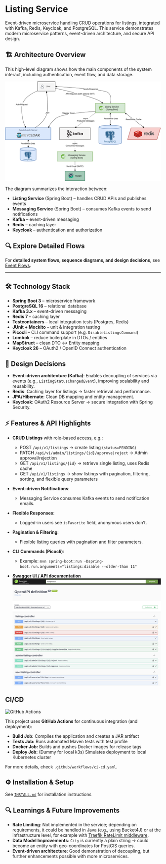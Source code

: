 # Listing Service

Event-driven microservice handling CRUD operations for listings, integrated with Kafka, Redis, Keycloak, and
PostgreSQL. This service demonstrates modern microservice patterns, event-driven architecture, and secure API design.

## 🏗️ Architecture Overview

This high-level diagram shows how the main components of the system interact, including authentication, event flow, and
data storage.

![Architecture Diagram](./docs/assets/architecture.png)

The diagram summarizes the interaction between:

- **Listing Service** (Spring Boot) – handles CRUD APIs and publishes events
- **Messaging Service** (Spring Boot) – consumes Kafka events to send notifications
- **Kafka** – event-driven messaging
- **Redis** – caching layer
- **Keycloak** – authentication and authorization

## 🔍 Explore Detailed Flows

For **detailed system flows, sequence diagrams, and design decisions**,
see [Event Flows](./docs/flows.md).

---

## 🛠️ Technology Stack

- **Spring Boot 3** – microservice framework
- **PostgreSQL 16** – relational database
- **Kafka 3.x** – event-driven messaging
- **Redis 7** – caching layer
- **Testcontainers** – local integration tests (Postgres, Redis)
- **JUnit + Mockito** – unit & integration testing
- **Picocli** – CLI command support (e.g. `DisableListingsCommand`)
- **Lombok** – reduce boilerplate in DTOs / entities
- **MapStruct** – clean DTO ↔ Entity mapping
- **Keycloak 26** – OAuth2 / OpenID Connect authentication

## 🎨 Design Decisions

- **Event-driven architecture (Kafka)**: Enables decoupling of services via events (e.g., `ListingStatusChangedEvent`),
  improving scalability and reusability.
- **Redis**: Caching layer for listings → faster retrieval and performance.
- **JPA/Hibernate**: Clean DB mapping and entity management.
- **Keycloak**: OAuth2 Resource Server → secure integration with Spring Security.

## ⚡ Features & API Highlights

- **CRUD Listings** with role-based access, e.g.:
    - POST `/api/v1/listings` → create listing (`status=PENDING`)
    - PATCH `/api/v1/admin/listings/{id}/approve|reject` → Admin approval/rejection
    - GET `/api/v1/listings/{id}` → retrieve single listing, uses Redis cache
    - GET `/api/v1/listings` → show listings with pagination, filtering, sorting, and flexible query parameters


- **Event-driven Notifications**:
    - Messaging Service consumes Kafka events to send notification emails.

- **Flexible Responses**:
    - Logged-in users see `isFavorite` field, anonymous users don’t.

- **Pagination & Filtering**:
    - Flexible listing queries with pagination and filter parameters.

- **CLI Commands (Picocli)**:
    - Example: `mvn spring-boot:run -Dspring-boot.run.arguments="listings:disable --older-than 11"`


- **Swagger UI / API documentation**
  ![Swagger UI Screenshot](./docs/assets/swagger-ui.png)

## CI/CD

![GitHub Actions](https://github.com/baris-top-portfolio/listing-service/workflows/Listing%20Service%20CI/CD/badge.svg)

This project uses **GitHub Actions** for continuous integration (and deployment):

- **Build Job:** Compiles the application and creates a JAR artifact
- **Tests Job:** Runs automated Maven tests with test profile
- **Docker Job:** Builds and pushes Docker images for release tags
- **Deploy Job:** (Dummy for local k3s) Simulates deployment to local Kubernetes cluster

For more details, check `.github/workflows/ci-cd.yaml`.

## ⚙️ Installation & Setup

See [`INSTALL.md`](./INSTALL.md) for installation instructions

## 🔍 Learnings & Future Improvements

- **Rate Limiting**: Not implemented in the service; depending on requirements, it could be handled in Java (e.g., using
  Bucket4J) or at the infrastructure level, for example
  with [Traefik RateLimit middleware](https://doc.traefik.io/traefik/reference/routing-configuration/http/middlewares/ratelimit/).
- **Data Model Improvements**: `City` is currently a plain string → could become an entity with geo-coordinates for
  PostGIS queries.
- **Event-driven architecture**: Good demonstration of decoupling, but further enhancements possible with more
  microservices.
